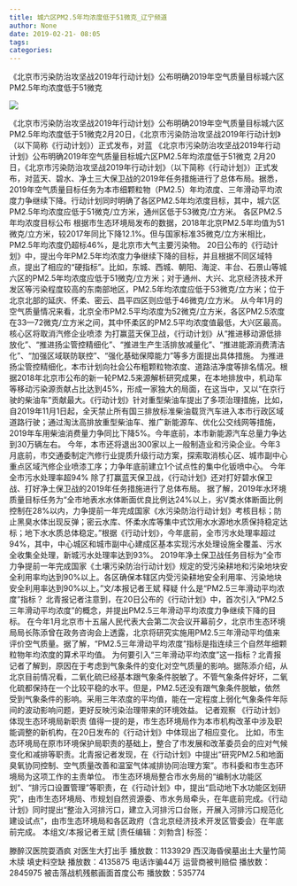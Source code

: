 ```yaml
---
title: 城六区PM2.5年均浓度低于51微克_辽宁频道
author: None
date: 2019-02-21- 08:05
tags: 
categories: 
---
```

《北京市污染防治攻坚战2019年行动计划》公布明确2019年空气质量目标城六区PM2.5年均浓度低于51微克
<!-- more -->
                
<img align="center" border="0" src="http://p2.ifengimg.com/a/2016/0810/204c433878d5cf9size1_w16_h16.png" />
                
            
《北京市污染防治攻坚战2019年行动计划》公布明确2019年空气质量目标城六区PM2.5年均浓度低于51微克2月20日，《北京市污染防治攻坚战2019年行动计划》（以下简称《行动计划》）正式发布，对蓝
《北京市污染防治攻坚战2019年行动计划》公布明确2019年空气质量目标城六区PM2.5年均浓度低于51微克
2月20日，《北京市污染防治攻坚战2019年行动计划》（以下简称《行动计划》）正式发布，对蓝天、碧水、净土三大保卫战的2019年任务措施进行了总体布局。据悉，2019年空气质量目标任务为本市细颗粒物（PM2.5）年均浓度、三年滑动平均浓度力争继续下降。行动计划同时明确了各区PM2.5年均浓度目标，其中，城六区PM2.5年均浓度应低于51微克/立方米，通州区低于53微克/立方米。
各区PM2.5年均浓度目标公布
根据市生态环境局发布的数据，2018年北京PM2.5年均值为51微克/立方米，较2017年同比下降12.1%。但与国家标准35微克/立方米相比，PM2.5年均浓度仍超标46%，是北京市大气主要污染物。
20日公布的《行动计划》中，提出今年PM2.5年均浓度力争继续下降的目标，并且根据不同区域特点，提出了相应的“硬指标”。比如，东城、西城、朝阳、海淀、丰台、石景山等城六区的PM2.5年均浓度应低于51微克/立方米；对于通州、大兴、北京经济技术开发区等污染程度较高的东南部地区，PM2.5年均浓度应低于53微克/立方米；位于北京北部的延庆、怀柔、密云、昌平四区则应低于46微克/立方米。
从今年1月的空气质量情况来看，北京全市PM2.5平均浓度为52微克/立方米，各区PM2.5浓度在33—72微克/立方米之间，其中怀柔区的PM2.5平均浓度值最低，大兴区最高。
核心区将取消汽修企业喷漆
为打赢蓝天保卫战，《行动计划》从“推进移动源低排放化”、“推进扬尘管控精细化”、“推进生产生活排放减量化”、“推进能源消费清洁化”、“加强区域联防联控”、“强化基础保障能力”等多方面提出具体措施。
为推进扬尘管控精细化，本市计划向社会公布粗颗粒物浓度、道路洁净度等排名情况。根据2018年北京市公布的新一轮PM2.5来源解析研究成果，在本地排放中，机动车等移动污染源贡献占比达到45%，形成一家独大的局面，在这当中，又以“在京行驶的柴油车”贡献最大。《行动计划》针对重型柴油车提出了多项治理措施，比如，自2019年11月1日起，全天禁止所有国三排放标准柴油载货汽车进入本市行政区域道路行驶；通过淘汰高排放重型柴油车、推广新能源车、优化公交线网等措施，2019年车用柴油消费量力争同比下降5%。今年底前，本市新能源汽车总量力争达到30万辆左右。
今年，本市还将退出300家以上一般制造业和污染企业。今年3月底前，市交通委制定汽修行业提质升级行动方案，探索取消核心区、城市副中心重点区域汽修企业喷漆工序；力争年底前建立1个试点性的集中化钣喷中心。
今年全市污水处理率超94%
除了打赢蓝天保卫战，《行动计划》还对打好碧水保卫战、打好净土保卫战的2019年任务措施进行了总体布局。
据了解，2019年水环境质量目标任务为“全市地表水水体断面优良比例达24%以上，劣Ⅴ类水体断面比例控制在28%以内，力争提前一年完成国家《水污染防治行动计划》考核目标；防止黑臭水体出现反弹；密云水库、怀柔水库等集中式饮用水水源地水质保持稳定达标；地下水水质总体稳定。”根据《行动计划》，今年底前，全市污水处理率超过94%，其中，中心城区和城市副中心建成区基本实现污水处理设施全覆盖、污水全收集全处理，新城污水处理率达到93%。
2019年净土保卫战任务目标为“全市力争提前一年完成国家《土壤污染防治行动计划》规定的受污染耕地和污染地块安全利用率均达到90%以上。各区确保本辖区内受污染耕地安全利用率、污染地块安全利用率达到90%以上。”文/本报记者王斌
释疑
什么是“PM2.5三年滑动平均浓度”指标？
北青报记者注意到，在20日公布的《行动计划》中，首次引入“PM2.5三年滑动平均浓度”的概念，并提出PM2.5三年滑动平均浓度力争继续下降的目标。
在今年1月北京市十五届人民代表大会第二次会议开幕前夕，北京市生态环境局局长陈添曾在政务咨询会上透露，北京将研究实施用PM2.5三年滑动平均值来评价空气质量。据了解，“PM2.5三年滑动平均浓度”指标是指连续三个自然年细颗粒物年均浓度的算术平均值。
为何要引入“三年滑动平均浓度”这一指标？北青报记者了解到，原因在于考虑到气象条件的变化对空气质量的影响。据陈添介绍，从北京目前情况看，二氧化硫已经基本跟气象条件脱敏了。不管气象条件好坏，二氧化硫都保持在一个比较平稳的水平。但是，PM2.5还没有跟气象条件脱敏，依然受到气象条件的影响。采用三年浓度的平均值，能在一定程度上弱化气象条件年际间的波动影响问题，更好反映污染治理带来的环境效益。
记者观察
《行动计划》体现生态环境局新职责
值得一提的是，市生态环境局作为本市机构改革中涉及职能调整的新机构，在20日发布的《行动计划》中体现出了相应变化。
比如，市生态环境局在原市环境保护局职责的基础上，整合了市发展和改革委员会的应对气候变化和减排等职责。北青报记者发现，在《行动计划》中提出“研究PM2.5和地面臭氧协同控制、空气质量改善和温室气体减排协同治理方案”。市科委和市生态环境局为这项工作的主责单位。
市生态环境局整合市水务局的“编制水功能区划”、“排污口设置管理”等职责，在《行动计划》中，提出“启动地下水功能区划研究”，由市生态环境局、市规划自然资源委、市水务局牵头，在年底前完成。《行动计划》同时提出“整治入河排污口，建立入河排污口台账，开展入河排污口规范化建设试点”，由市生态环境局和各区政府（含北京经济技术开发区管委会）在年底前完成。
本组文/本报记者王斌
[责任编辑：刘勃含]
标签：
 
             
滕醉汉医院耍酒疯 对医生大打出手
播放数：1133929
西汉海昏侯墓出土大量竹简木牍 填史料空缺
播放数：4135875
电话诈骗44万 运营商被判赔偿
播放数：2845975
被击落战机残骸画面首度公布
播放数：535774
